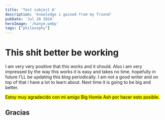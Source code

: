 ```yaml
---
title: 'Test subject A'
description: 'knowledge i gained from my friend'
pubDate: 'Jul 28 2024'
heroImage: '/kanye.webp'
tags: ["philosophy"]
---
```

# This shit better be working 
   I am very very positive that this works and it should. Also i am very impressed by the way this works it is easy and takes no time. hopefully in future I'LL be updating this blog periodically. I am not a good writer and on top of that i have a lot to learn about. Next time it is going to be big and better. 


<mark>Estoy muy agradecido con mi amigo Big Homie Ash por hacer esto posible.</mark>

## Gracias

